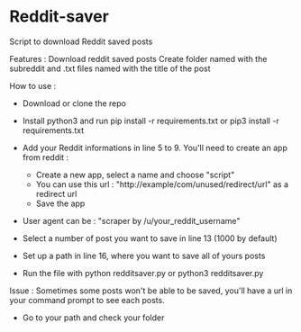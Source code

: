 # Reddit-saver
Script to download Reddit saved posts

Features : 
Download reddit saved posts
Create folder named with the subreddit and .txt files named with the title of the post


How to use :
- Download or clone the repo
- Install python3 and run pip install -r requirements.txt or pip3 install -r requirements.txt

- Add your Reddit informations in line 5 to 9. 
You'll need to create an app from reddit :
  - Create a new app, select a name and choose "script"
  - You can use this url : "http://example/com/unused/redirect/url" as a redirect url 
  - Save the app
  
- User agent can be : "scraper by /u/your_reddit_username"
  
- Select a number of post you want to save in line 13 (1000 by default)

- Set up a path in line 16, where you want to save all of yours posts

- Run the file with python redditsaver.py or python3 redditsaver.py 

Issue : Sometimes some posts won't be able to be saved, you'll have a url in your command prompt to see each posts.

- Go to your path and check your folder

